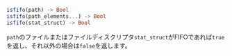 ```julia
isfifo(path) -> Bool
isfifo(path_elements...) -> Bool
isfifo(stat_struct) -> Bool
```

`path`のファイルまたはファイルディスクリプタ`stat_struct`がFIFOであれば`true`を返し、それ以外の場合は`false`を返します。
